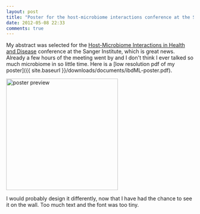 ```yaml
---
layout: post
title: "Poster for the host-microbiome interactions conference at the Sanger Institute"
date: 2012-05-08 22:33
comments: true
---
```


My abstract was selected for the [Host-Microbiome Interactions in Health and Disease](https://registration.hinxton.wellcome.ac.uk/display_info.asp?id=271) conference at the Sanger Institute, which is great news. Already a few hours of the meeting went by and I don't think I ever talked so much microbiome in so little time. Here is a [low resolution pdf of my poster]({{ site.baseurl }}/downloads/documents/ibdML-poster.pdf).


<img src="{{ site.baseurl }}/assets/ibdML-poster.png" alt="poster preview" width="300" style="align:center;">

I would probably design it differently, now that I have had the chance to see it on the wall. Too much text and the font was too tiny.
